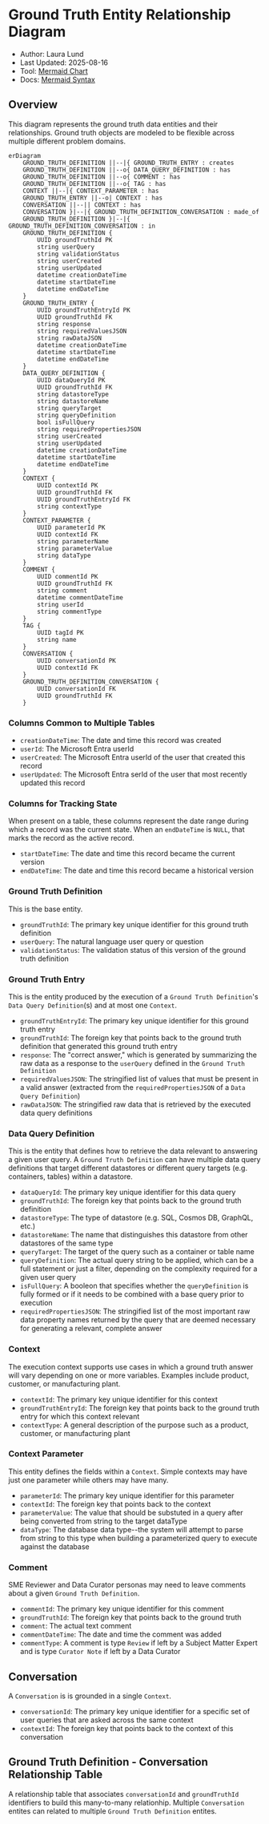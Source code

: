 # Ground Truth Entity Relationship Diagram

- Author: Laura Lund
- Last Updated: 2025-08-16
- Tool: [Mermaid Chart](https://mermaid.js.org/)
- Docs: [Mermaid Syntax](https://mermaid.js.org/syntax/entityRelationshipDiagram.html)

## Overview

This diagram represents the ground truth data entities and their relationships. Ground truth objects are modeled to be flexible across multiple different problem domains.

```mermaid
erDiagram
    GROUND_TRUTH_DEFINITION ||--|{ GROUND_TRUTH_ENTRY : creates
    GROUND_TRUTH_DEFINITION ||--o{ DATA_QUERY_DEFINITION : has
    GROUND_TRUTH_DEFINITION ||--o{ COMMENT : has
    GROUND_TRUTH_DEFINITION ||--o{ TAG : has
    CONTEXT ||--|{ CONTEXT_PARAMETER : has
    GROUND_TRUTH_ENTRY ||--o| CONTEXT : has
    CONVERSATION ||--|| CONTEXT : has
    CONVERSATION }|--|{ GROUND_TRUTH_DEFINITION_CONVERSATION : made_of
    GROUND_TRUTH_DEFINITION }|--|{ GROUND_TRUTH_DEFINITION_CONVERSATION : in 
    GROUND_TRUTH_DEFINITION {
        UUID groundTruthId PK
        string userQuery
        string validationStatus
        string userCreated
        string userUpdated
        datetime creationDateTime
        datetime startDateTime
        datetime endDateTime
    }
    GROUND_TRUTH_ENTRY {
        UUID groundTruthEntryId PK
        UUID groundTruthId FK
        string response
        string requiredValuesJSON
        string rawDataJSON
        datetime creationDateTime
        datetime startDateTime
        datetime endDateTime
    }
    DATA_QUERY_DEFINITION {
        UUID dataQueryId PK
        UUID groundTruthId FK
        string datastoreType
        string datastoreName
        string queryTarget
        string queryDefinition
        bool isFullQuery
        string requiredPropertiesJSON
        string userCreated
        string userUpdated
        datetime creationDateTime
        datetime startDateTime
        datetime endDateTime
    }
    CONTEXT {
        UUID contextId PK
        UUID groundTruthId FK
        UUID groundTruthEntryId FK
        string contextType
    }
    CONTEXT_PARAMETER {
        UUID parameterId PK
        UUID contextId FK
        string parameterName
        string parameterValue
        string dataType
    }
    COMMENT {
        UUID commentId PK
        UUID groundTruthId FK
        string comment
        datetime commentDateTime
        string userId
        string commentType
    }
    TAG {
        UUID tagId PK
        string name
    }
    CONVERSATION {
        UUID conversationId PK
        UUID contextId FK
    }
    GROUND_TRUTH_DEFINITION_CONVERSATION {
        UUID conversationId FK
        UUID groundTruthId FK
    }
```

### Columns Common to Multiple Tables

- `creationDateTime`: The date and time this record was created
- `userId`: The Microsoft Entra userId
- `userCreated`: The Microsoft Entra userId of the user that created this record
- `userUpdated`: The Microsoft Entra serId of the user that most recently updated this record

### Columns for Tracking State

When present on a table, these columns represent the date range during which a record was the current state. When an `endDateTime` is `NULL`, that marks the record as the active record.

- `startDateTime`: The date and time this record became the current version
- `endDateTime`: The date and time this record became a historical version

### Ground Truth Definition

This is the base entity.

- `groundTruthId`: The primary key unique identifier for this ground truth definition
- `userQuery`: The natural language user query or question
- `validationStatus`: The validation status of this version of the ground truth definition

### Ground Truth Entry

This is the entity produced by the execution of a `Ground Truth Definition`'s `Data Query Definition`(s) and at most one `Context`.

- `groundTruthEntryId`: The primary key unique identifier for this ground truth entry
- `groundTruthId`: The foreign key that points back to the ground truth definition that generated this ground truth entry
- `response`: The "correct answer," which is generated by summarizing the raw data as a response to the `userQuery` defined in the `Ground Truth Definition`
- `requiredValuesJSON`: The stringified list of values that must be present in a valid answer (extracted from the `requiredPropertiesJSON` of a `Data Query Definition`)
- `rawDataJSON`: The stringified raw data that is retrieved by the executed data query definitions

### Data Query Definition

This is the entity that defines how to retrieve the data relevant to answering a given user query. A `Ground Truth Definition` can have multiple data query definitions that target different datastores or different query targets (e.g. containers, tables) within a datastore.

- `dataQueryId`: The primary key unique identifier for this data query
- `groundTruthId`: The foreign key that points back to the ground truth definition
- `datastoreType`: The type of datastore (e.g. SQL, Cosmos DB, GraphQL, etc.)
- `datastoreName`: The name that distinguishes this datastore from other datastores of the same type
- `queryTarget`: The target of the query such as a container or table name
- `queryDefinition`: The actual query string to be applied, which can be a full statement or just a filter, depending on the complexity required for a given user query
- `isFullQuery`: A booleon that specifies whether the `queryDefinition` is fully formed or if it needs to be combined with a base query prior to execution
- `requiredPropertiesJSON`: The stringified list of the most important raw data property names returned by the query that are deemed necessary for generating a relevant, complete answer

### Context

The execution context supports use cases in which a ground truth answer will vary depending on one or more variables. Examples include product, customer, or manufacturing plant.

- `contextId`: The primary key unique identifier for this context
- `groundTruthEntryId`: The foreign key that points back to the ground truth entry for which this context relevant
- `contextType`: A general description of the purpose such as a product, customer, or manufacturing plant

### Context Parameter

This entity defines the fields within a `Context`. Simple contexts may have just one parameter while others may have many.

- `parameterId`: The primary key unique identifier for this parameter
- `contextId`: The foreign key that points back to the context
- `parameterValue`: The value that should be substuted in a query after being converted from string to the target dataType
- `dataType`: The database data type--the system will attempt to parse from string to this type when building a parameterized query to execute against the database

### Comment

SME Reviewer and Data Curator personas may need to leave comments about a given `Ground Truth Definition`.

- `commentId`: The primary key unique identifier for this comment
- `groundTruthId`: The foreign key that points back to the ground truth
- `comment`: The actual text comment
- `commentDateTime`: The date and time the comment was added
- `commentType`: A comment is type `Review` if left by a Subject Matter Expert and is type `Curator Note` if left by a Data Curator

## Conversation

A `Conversation` is is grounded in a single `Context`.

- `conversationId`: The primary key unique identifier for a specific set of user queries that are asked across the same context
- `contextId`: The foreign key that points back to the context of this conversation

## Ground Truth Definition - Conversation Relationship Table

A relationship table that associates `conversationId` and `groundTruthId` identifiers to build this many-to-many relationhip. Multiple `Conversation` entites can related to multiple `Ground Truth Definition` entites.

